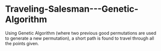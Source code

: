 # Traveling-Salesman---Genetic-Algorithm
Using Genetic Algorithm (where two previous good permutations are used to generate a new permutation), a short path is found to travel through all the points given. 
